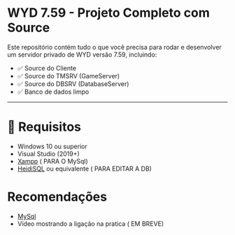# WYD 7.59 - Projeto Completo com Source

Este repositório contém tudo o que você precisa para rodar e desenvolver um servidor privado de WYD versão 7.59, incluindo:

- ✅ Source do Cliente
- ✅ Source do TMSRV (GameServer)
- ✅ Source do DBSRV (DatabaseServer)
- ✅ Banco de dados limpo


---
# 🧠 Requisitos

- Windows 10 ou superior
- Visual Studio (2019+)
- [Xampp](https://www.apachefriends.org/pt_br/index.html) ( PARA O MySql) 
- [HeidiSQL](https://www.heidisql.com/) ou equivalente ( PARA EDITAR A DB) 
 

# Recomendações
- [MySql](https://www.youtube.com/watch?v=s0YoPLbox40&ab_channel=AprendendodoIn%C3%ADciocomDaniel) 
- Vídeo mostrando a ligação na pratica ( EM BREVE) 
